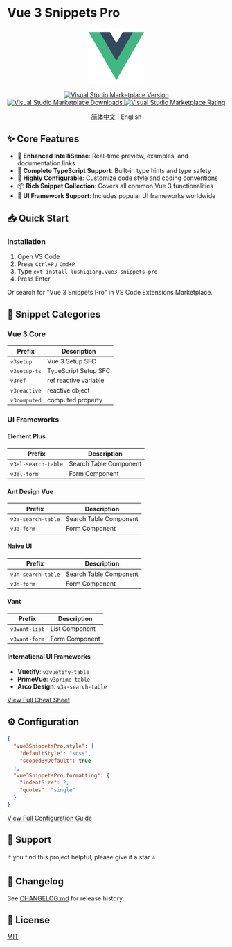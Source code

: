 # Vue 3 Snippets Pro

<p align="center">
  <img src="extension/images/logo.png" alt="Vue 3 Snippets Pro" width="128" height="128">
</p>

<p align="center">
  <a href="https://marketplace.visualstudio.com/items?itemName=lushiqiang.vue3-snippets-pro">
    <img src="https://img.shields.io/visual-studio-marketplace/v/lushiqiang.vue3-snippets-pro.svg?color=blue&amp;label=VS%20Code%20Marketplace&logo=visual-studio-code" alt="Visual Studio Marketplace Version">
  </a>
  <a href="https://marketplace.visualstudio.com/items?itemName=lushiqiang.vue3-snippets-pro">
    <img src="https://img.shields.io/visual-studio-marketplace/d/lushiqiang.vue3-snippets-pro.svg?color=blue" alt="Visual Studio Marketplace Downloads">
  </a>
  <a href="https://marketplace.visualstudio.com/items?itemName=lushiqiang.vue3-snippets-pro">
    <img src="https://img.shields.io/visual-studio-marketplace/r/lushiqiang.vue3-snippets-pro.svg?color=blue" alt="Visual Studio Marketplace Rating">
  </a>
</p>

<p align="center">
  <a href="README.zh-CN.md">简体中文</a> | English
</p>

## ✨ Core Features

- 🚀 **Enhanced IntelliSense**: Real-time preview, examples, and documentation links
- 💪 **Complete TypeScript Support**: Built-in type hints and type safety
- 🎯 **Highly Configurable**: Customize code style and coding conventions
- 📦 **Rich Snippet Collection**: Covers all common Vue 3 functionalities
- 🎨 **UI Framework Support**: Includes popular UI frameworks worldwide

## 📥 Quick Start

### Installation

1. Open VS Code
2. Press `Ctrl+P` / `Cmd+P`
3. Type `ext install lushiqiang.vue3-snippets-pro`
4. Press Enter

Or search for "Vue 3 Snippets Pro" in VS Code Extensions Marketplace.

## 🎯 Snippet Categories

### Vue 3 Core
| Prefix | Description |
|--------|-------------|
| `v3setup` | Vue 3 Setup SFC |
| `v3setup-ts` | TypeScript Setup SFC |
| `v3ref` | ref reactive variable |
| `v3reactive` | reactive object |
| `v3computed` | computed property |

### UI Frameworks
#### Element Plus
| Prefix | Description |
|--------|-------------|
| `v3el-search-table` | Search Table Component |
| `v3el-form` | Form Component |

#### Ant Design Vue
| Prefix | Description |
|--------|-------------|
| `v3a-search-table` | Search Table Component |
| `v3a-form` | Form Component |

#### Naive UI
| Prefix | Description |
|--------|-------------|
| `v3n-search-table` | Search Table Component |
| `v3n-form` | Form Component |

#### Vant
| Prefix | Description |
|--------|-------------|
| `v3vant-list` | List Component |
| `v3vant-form` | Form Component |

#### International UI Frameworks
- **Vuetify**: `v3vuetify-table`
- **PrimeVue**: `v3prime-table`
- **Arco Design**: `v3a-search-table`

[View Full Cheat Sheet](docs/cheatsheet.md)

## ⚙️ Configuration

```json
{
  "vue3SnippetsPro.style": {
    "defaultStyle": "scss",
    "scopedByDefault": true
  },
  "vue3SnippetsPro.formatting": {
    "indentSize": 2,
    "quotes": "single"
  }
}
```

[View Full Configuration Guide](docs/configuration.md)

## 🌟 Support

If you find this project helpful, please give it a star ⭐️

## 📝 Changelog

See [CHANGELOG.md](CHANGELOG.md) for release history.

## 📄 License

[MIT](LICENSE)
